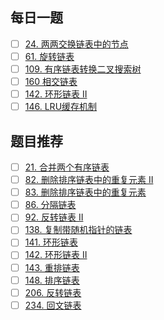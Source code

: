 ## 每日一题
- [ ] [24. 两两交换链表中的节点](https://leetcode-cn.com/problems/swap-nodes-in-pairs/)
- [ ] [61. 旋转链表](https://leetcode-cn.com/problems/rotate-list/)
- [ ] [109. 有序链表转换二叉搜索树](https://leetcode-cn.com/problems/convert-sorted-list-to-binary-search-tree/)
- [ ] [160 相交链表](https://leetcode-cn.com/problems/intersection-of-two-linked-lists/)
- [ ] [142. 环形链表 II]()
- [ ] [146. LRU缓存机制](https://leetcode-cn.com/problems/lru-cache/)

## 题目推荐
- [ ]  [21. 合并两个有序链表](https://leetcode-cn.com/problems/merge-two-sorted-lists/)
- [ ]  [82. 删除排序链表中的重复元素 II](https://leetcode-cn.com/problems/remove-duplicates-from-sorted-list-ii/)
- [ ]  [83. 删除排序链表中的重复元素](https://leetcode-cn.com/problems/remove-duplicates-from-sorted-list/)
- [ ]  [86. 分隔链表](https://leetcode-cn.com/problems/partition-list/)
- [ ]  [92. 反转链表 II](https://leetcode-cn.com/problems/reverse-linked-list-ii/)
- [ ]  [138. 复制带随机指针的链表](https://leetcode-cn.com/problems/copy-list-with-random-pointer/)
- [ ]  [141. 环形链表](https://leetcode-cn.com/problems/linked-list-cycle/)
- [ ]  [142. 环形链表 II](https://leetcode-cn.com/problems/linked-list-cycle-ii/)
- [ ]  [143. 重排链表](https://leetcode-cn.com/problems/reorder-list/)
- [ ]  [148. 排序链表](https://leetcode-cn.com/problems/sort-list/)
- [ ]  [206. 反转链表](https://leetcode-cn.com/problems/reverse-linked-list/)
- [ ]  [234. 回文链表](https://leetcode-cn.com/problems/palindrome-linked-list/)
